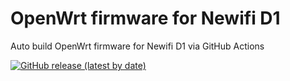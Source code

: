 # OpenWrt firmware for Newifi D1

Auto build OpenWrt firmware for Newifi D1 via GitHub Actions

[![GitHub release (latest by date)](https://img.shields.io/github/v/release/P3TERX/OpenWrt-Newifi_D2?style=for-the-badge&label=Download)](https://github.com/P3TERX/OpenWrt-Newifi_D2/releases/latest)
